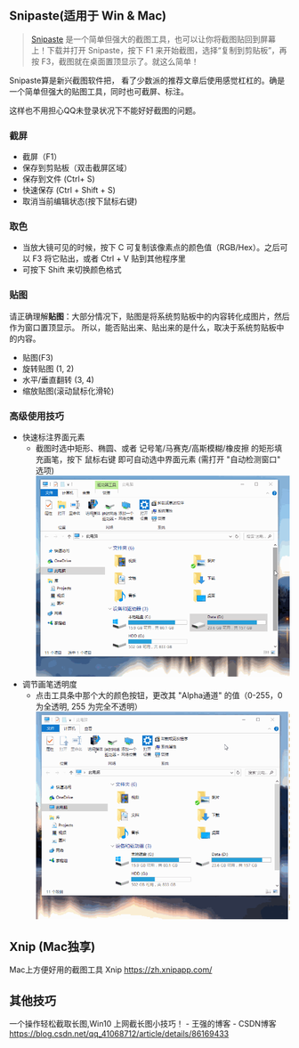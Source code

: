 ## Snipaste(适用于 Win & Mac)

> [Snipaste][1] 是一个简单但强大的截图工具，也可以让你将截图贴回到屏幕上！下载并打开 Snipaste，按下 F1 来开始截图，选择“复制到剪贴板”，再按 F3，截图就在桌面置顶显示了。就这么简单！

Snipaste算是新兴截图软件把， 看了少数派的推荐文章后使用感觉杠杠的。确是一个简单但强大的贴图工具，同时也可截屏、标注。

这样也不用担心QQ未登录状况下不能好好截图的问题。

### 截屏

* 截屏（F1）
* 保存到剪贴板（双击截屏区域）
* 保存到文件 (Ctrl+ S)
* 快速保存 (Ctrl + Shift + S)
* 取消当前编辑状态(按下鼠标右键)

### 取色

* 当放大镜可见的时候，按下 C 可复制该像素点的颜色值（RGB/Hex）。之后可以 F3 将它贴出，或者 Ctrl + V 贴到其他程序里
* 可按下 Shift 来切换颜色格式

### 贴图

请正确理解**贴图**：大部分情况下，贴图是将系统剪贴板中的内容转化成图片，然后作为窗口置顶显示。
所以，能否贴出来、贴出来的是什么，取决于系统剪贴板中的内容。

* 贴图(F3)
* 旋转贴图 (1, 2)
* 水平/垂直翻转 (3, 4)
* 缩放贴图(滚动鼠标化滑轮)

### 高级使用技巧

* 快速标注界面元素
  + 截图时选中矩形、椭圆、或者 记号笔/马赛克/高斯模糊/橡皮擦 的矩形填充画笔，按下 鼠标右键 即可自动选中界面元素  (需打开 "自动检测窗口" 选项)
  ![图snipaste快速标注界面元素]
* 调节画笔透明度
  + 点击工具条中那个大的颜色按钮，更改其 "Alpha通道" 的值（0-255，0 为全透明, 255 为完全不透明）
  ![图snipaste调节画笔透明度]

## Xnip (Mac独享)

Mac上方便好用的截图工具 Xnip
<https://zh.xnipapp.com/>

## 其他技巧

一个操作轻松截取长图,Win10 上网截长图小技巧！ - 王强的博客 - CSDN博客
<https://blog.csdn.net/qq_41068712/article/details/86169433>

[1]: https://zh.snipaste.com/
[图snipaste快速标注界面元素]: ./图snipaste快速标注界面元素.gif
[图snipaste调节画笔透明度]: ./图snipaste调节画笔透明度.gif